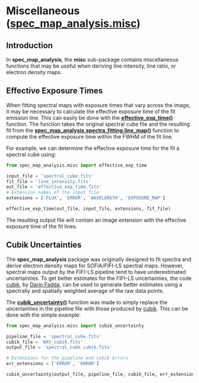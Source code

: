 # Miscellaneous ([spec_map_analysis.misc](https://github.com/kjdoore/spec_map_analysis/blob/master/docs/user_docs/misc.md))

## Introduction

In **spec_map_analysis**, the **misc** sub-package contains miscellaneous functions that may be useful when deriving line intensity, line ratio, or electron density maps. 


## Effective Exposure Times

When fitting spectral maps with exposure times that vary across the image, it may be necessary to calculate the effective exposure time of the fit emission line. This can easily be done with the [**effective_exp_time()**](https://github.com/kjdoore/spec_map_analysis/blob/master/spec_map_analysis/misc/effective_exp_time.py) function. The function takes the original spectral cube file and the resulting fit from the [**spec_map_analysis.spectra_fitting.line_map()**](https://github.com/kjdoore/spec_map_analysis/blob/master/docs/user_docs/spectra_fitting.md) function to compute the effective exposure time within the FWHM of the fit line.

For example, we can determine the effective exposure time for the fit a spectral cube using:

```python
from spec_map_analysis.misc import effective_exp_time

input_file = 'spectral_cube.fits'
fit_file = 'line_intensity.fits'
out_file = 'effective_exp_time.fits'
# Extension names of the input file
extensions = ['FLUX', 'ERROR', 'WAVELENGTH', 'EXPOSURE_MAP']

effective_exp_time(out_file, input_file, extensions, fit_file)
```

The resulting output file will contain an image extension with the effective exposure time of the fit lines.


## Cubik Uncertainties

The **spec_map_analysis** package was originally designed to fit spectra and derive electron density maps for SOFIA/FIFI-LS spectral maps. However, spectral maps output by the FIFI-LS pipeline tend to have underestimated uncertainties. To get better estimates for the FIFI-LS uncertainties, the code [cubik](https://github.com/darioflute/fifipy), by [Dario Fadda](https://github.com/darioflute/), can be used to generate better estimates using a spectrally and spatially weighted average of the raw data points.

The [**cubik_uncertainty()**](https://github.com/kjdoore/spec_map_analysis/blob/master/spec_map_analysis/misc/cubik_uncertainty.py) function was made to simply replace the uncertainties in the pipeline file with those produced by [cubik](https://github.com/darioflute/fifipy). This can be done with the simple example:

```python
from spec_map_analysis.misc import cubik_uncertainty

pipeline_file = 'spectral_cube.fits'
cubik_file = 'WXY_cubik.fits'
output_file = 'spectral_cube_cubik.fits'

# Extensions for the pipeline and cubik errors
err_extensions = ['ERROR', 'ERROR']

cubik_uncertainty(output_file, pipeline_file, cubik_file, err_extensions)
```






